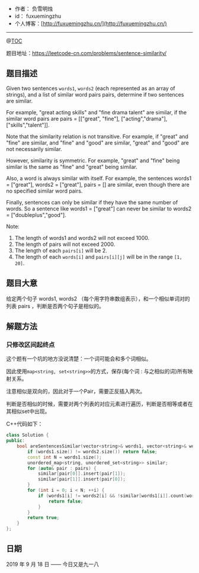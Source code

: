 - 作者：    负雪明烛
- id：      fuxuemingzhu
- 个人博客：[http://fuxuemingzhu.cn/](http://fuxuemingzhu.cn/)

---
@[TOC](目录)


题目地址：https://leetcode-cn.com/problems/sentence-similarity/

## 题目描述

Given two sentences `words1`, `words2` (each represented as an array of strings), and a list of similar word pairs pairs, determine if two sentences are similar.

For example, "great acting skills" and "fine drama talent" are similar, if the similar word pairs are pairs = [["great", "fine"], ["acting","drama"], ["skills","talent"]].

Note that the similarity relation is not transitive. For example, if "great" and "fine" are similar, and "fine" and "good" are similar, "great" and "good" are not necessarily similar.

However, similarity is symmetric. For example, "great" and "fine" being similar is the same as "fine" and "great" being similar.

Also, a word is always similar with itself. For example, the sentences words1 = ["great"], words2 = ["great"], pairs = [] are similar, even though there are no specified similar word pairs.

Finally, sentences can only be similar if they have the same number of words. So a sentence like words1 = ["great"] can never be similar to words2 = ["doubleplus","good"].

Note:

1. The length of words1 and words2 will not exceed 1000.
1. The length of pairs will not exceed 2000.
1. The length of each `pairs[i]` will be 2.
1. The length of each `words[i]` and `pairs[i][j]` will be in the range `[1, 20]`.


## 题目大意

给定两个句子 words1, words2 （每个用字符串数组表示），和一个相似单词对的列表 pairs ，判断是否两个句子是相似的。

## 解题方法

### 只修改区间起终点

这个题有一个坑的地方没说清楚：一个词可能会和多个词相似。

因此使用`map<string, set<string>>`的方式，保存{每个词 : 与之相似的词}所有映射关系。

注意相似是双向的，因此对于一个Pair，需要正反插入两次。

判断是否相似的时候，需要对两个列表的对应元素进行遍历，判断是否相等或者在其相似set中出现。

C++代码如下：

```cpp
class Solution {
public:
    bool areSentencesSimilar(vector<string>& words1, vector<string>& words2, vector<vector<string>>& pairs) {
        if (words1.size() != words2.size()) return false;
        const int N = words1.size();
        unordered_map<string, unordered_set<string>> similar;
        for (auto& pair : pairs) {
            similar[pair[0]].insert(pair[1]);
            similar[pair[1]].insert(pair[0]);
        }
        for (int i = 0; i < N; ++i) {
            if (words1[i] != words2[i] && !similar[words1[i]].count(words2[i])) {
                return false;
            }
        }
        return true;
    }
};
```

## 日期

2019 年 9 月 18 日 —— 今日又是九一八


  [1]: https://blog.csdn.net/fuxuemingzhu/article/details/100977773
